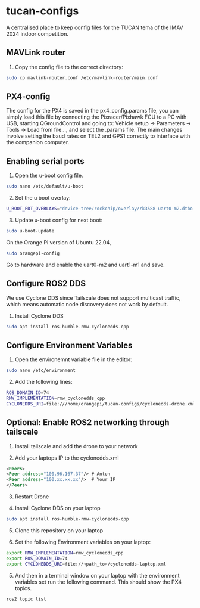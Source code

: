# tucan-configs

A centralised place to keep config files for the TUCAN tema of the IMAV 2024 indoor competition.

## MAVLink router

1. Copy the config file to the correct directory:


```sh
sudo cp mavlink-router.conf /etc/mavlink-router/main.conf
```


## PX4-config

The config for the PX4 is saved in the px4_config.params file, you can simply load this file by connecting the Pixracer/Pixhawk FCU to a PC with USB, starting QGroundControl and going to:
Vehicle setup -> Parameters -> Tools -> Load from file..., and select the .params file. The main changes involve setting the baud rates on TEL2 and GPS1 correctly to interface with the companion computer.


## Enabling serial ports

1. Open the u-boot config file.
```sh
sudo nano /etc/default/u-boot
```

2. Set the u boot overlay:
```sh
U_BOOT_FDT_OVERLAYS="device-tree/rockchip/overlay/rk3588-uart0-m2.dtbo device-tree/rockchip/overlay/rk3588-uart1-m1.dtbo"
```

3. Update u-boot config for next boot:
```sh
sudo u-boot-update
```

On the Orange Pi version of Ubuntu 22.04, 
```sh
sudo orangepi-config
```
Go to hardware and enable the uart0-m2 and uart1-m1 and save.

## Configure ROS2 DDS

We use Cyclone DDS since Tailscale does not support multicast traffic, which means automatic node discovery does not work by default.

1. Install Cyclone DDS
```sh
sudo apt install ros-humble-rmw-cyclonedds-cpp
```


## Configure Environment Variables
1. Open the environemnt variable file in the editor:
```sh
sudo nano /etc/environment
```

2. Add the following lines:
```sh
ROS_DOMAIN_ID=74
RMW_IMPLEMENTATION=rmw_cyclonedds_cpp
CYCLONEDDS_URI=file:///home/orangepi/tucan-configs/cyclonedds-drone.xml
```


## Optional: Enable ROS2 networking through tailscale

1. Install tailscale and add the drone to your network

2. Add your laptops IP to the cyclonedds.xml
```xml
<Peers>
<Peer address="100.96.167.37"/> # Anton
<Peer address="100.xx.xx.xx"/>  # Your IP
</Peers>
```

3. Restart Drone

4. Install Cyclone DDS on your laptop

```sh
sudo apt install ros-humble-rmw-cyclonedds-cpp
```

5. Clone this repository on your laptop


4. Set the following Environment variables on your laptop:

```sh
export RMW_IMPLEMENTATION=rmw_cyclonedds_cpp
export ROS_DOMAIN_ID=74
export CYCLONEDDS_URI=file://<path_to>/cyclonedds-laptop.xml 
```

5. And then in a terminal window on your laptop with the environment variables set run the following command. This should show the PX4 topics.
```sh
ros2 topic list
```

